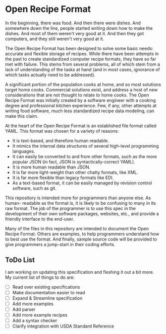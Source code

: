 # Open Recipe Format

In the beginning, there was food. And then there were dishes. And somewhere down
the line, people started writing down how to make the dishes. And most of them
weren't very good at it. And then they got computers, and they still weren't
very good at it.

The Open Recipe Format has been designed to solve some basic needs: accurate and 
flexible storage of recipes. While there have been attempts in the past to
create standardized computer recipe formats, they have so far met with failure.
This stems from several problems, all of which stem from a lack of understanding
of the tasks at hand (and in most cases, ignorance of which tasks actually need
to be addressed).

A significant portion of the population cooks at home, and so most solutions
target home cooks. Commercial solutions exist, and address a host of new
considerations that are not thought to relate to home cooks. The Open Recipe
Format was initially created by a software engineer with a cooking degree and
professional kitchen experience. Few, if any, other attempts at writing food
software, much less standardized recipe data modeling, can make this claim. 

At the heart of the Open Recipe Format is an established file format called
YAML. This format was chosen for a variety of reasons:

- It is text-based, and therefore human readable.
- It mimics the internal data structures of several high-level programming
  languages.
- It can easily be converted to and from other formats, such as the more
  popular JSON (in fact, JSON is syntactically-correct YAML).
- It is more human readable than JSON.
- It is far more light-weight than other chatty formats, like XML.
- It is far more flexible than legacy formats like EDI.
- As a text-based format, it can be easily managed by revision control software,
  such as git.

This repository is intended more for programmers than anyone else. As human-
readable as the format is, it is likely to be confusing to many in its raw
format. The job of the programmer is to use this spec in the development of
their own software packages, websites, etc., and provide a friendly interface
to the end-user. 

Many of the files in this repository are intended to document the Open Recipe 
Format. Others are examples, to help programmers understand how to best use the 
format. And finally, sample source code will be provided to give programmers a
jump-start in their coding efforts.

## ToDo List

I am working on updating this specification and fleshing it out a bit more. 
My current list of things to do are:

- [ ] Read over existing specifications
- [ ] Make documentation easier to read
- [ ] Expand & Streamline specification
- [ ] Add more examples
- [ ] Add parser
- [ ] Add more example recipes
- [ ] Add a syntax checker
- [ ] Clarify integration with USDA Standard Reference
